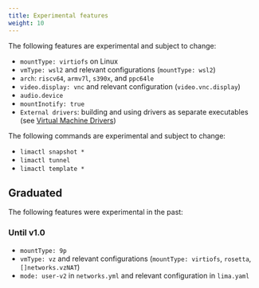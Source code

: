 ```yaml
---
title: Experimental features
weight: 10
---
```



The following features are experimental and subject to change:

- `mountType: virtiofs` on Linux
- `vmType: wsl2` and relevant configurations (`mountType: wsl2`)
- `arch`: `riscv64`, `armv7l`, `s390x`, and `ppc64le`
- `video.display: vnc` and relevant configuration (`video.vnc.display`)
- `audio.device`
- `mountInotify: true`
- `External drivers`: building and using drivers as separate executables (see [Virtual Machine Drivers](../dev/drivers))

The following commands are experimental and subject to change:

- `limactl snapshot *`
- `limactl tunnel`
- `limactl template *`

## Graduated

The following features were experimental in the past:

### Until v1.0

- `mountType: 9p`
- `vmType: vz` and relevant configurations (`mountType: virtiofs`, `rosetta`, `[]networks.vzNAT`)
- `mode: user-v2` in `networks.yml` and relevant configuration in `lima.yaml`
